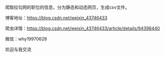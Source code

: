 爬取拉勾网的职位的信息，分为静态和动态网页，生成csv文件。

博客地址：https://blog.csdn.net/weixin_43746433

爬虫详情：https://blog.csdn.net/weixin_43746433/article/details/94398440

微信：why19970628

欢迎与我交流
